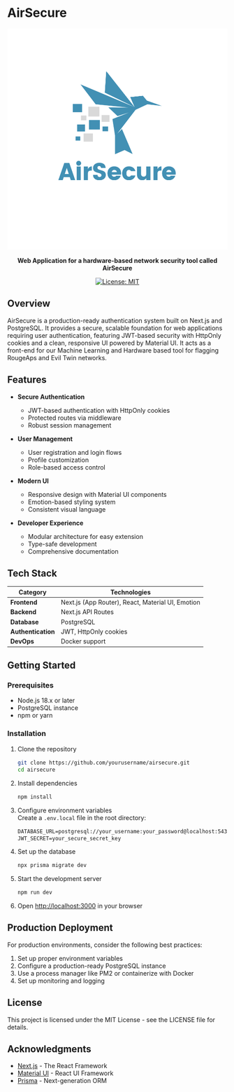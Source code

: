 # AirSecure

<div align="center">
  
![AirSecure](./assets/images/dark-logo.svg)

**Web Application for a hardware-based network security tool called AirSecure**

[![License: MIT](https://img.shields.io/badge/License-MIT-blue.svg)](https://opensource.org/licenses/MIT)

</div>

## Overview

AirSecure is a production-ready authentication system built on Next.js and PostgreSQL. It provides a secure, scalable foundation for web applications requiring user authentication, featuring JWT-based security with HttpOnly cookies and a clean, responsive UI powered by Material UI. It acts as a front-end for our Machine Learning and Hardware based tool for flagging RougeAps and Evil Twin networks.

## Features

- **Secure Authentication**
  - JWT-based authentication with HttpOnly cookies
  - Protected routes via middleware
  - Robust session management
  
- **User Management**
  - User registration and login flows
  - Profile customization
  - Role-based access control
  
- **Modern UI**
  - Responsive design with Material UI components
  - Emotion-based styling system
  - Consistent visual language
  
- **Developer Experience**
  - Modular architecture for easy extension
  - Type-safe development
  - Comprehensive documentation

## Tech Stack

| Category | Technologies |
|----------|--------------|
| **Frontend** | Next.js (App Router), React, Material UI, Emotion |
| **Backend** | Next.js API Routes |
| **Database** | PostgreSQL |
| **Authentication** | JWT, HttpOnly cookies |
| **DevOps** | Docker support |

## Getting Started

### Prerequisites

- Node.js 18.x or later
- PostgreSQL instance
- npm or yarn

### Installation

1. Clone the repository
   ```bash
   git clone https://github.com/yourusername/airsecure.git
   cd airsecure
   ```

2. Install dependencies
   ```bash
   npm install
   ```

3. Configure environment variables  
   Create a `.env.local` file in the root directory:
   ```
   DATABASE_URL=postgresql://your_username:your_password@localhost:5432/your_db_name
   JWT_SECRET=your_secure_secret_key
   ```

4. Set up the database
   ```bash
   npx prisma migrate dev
   ```

5. Start the development server
   ```bash
   npm run dev
   ```

6. Open [http://localhost:3000](http://localhost:3000) in your browser

## Production Deployment

For production environments, consider the following best practices:

1. Set up proper environment variables
2. Configure a production-ready PostgreSQL instance
3. Use a process manager like PM2 or containerize with Docker
4. Set up monitoring and logging

## License

This project is licensed under the MIT License - see the LICENSE file for details.

## Acknowledgments

- [Next.js](https://nextjs.org/) - The React Framework
- [Material UI](https://mui.com/) - React UI Framework
- [Prisma](https://www.prisma.io/) - Next-generation ORM
